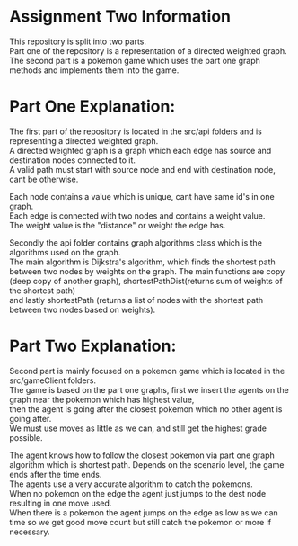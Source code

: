 Assignment Two Information
=
This repository is split into two parts.  
Part one of the repository is a representation of a directed weighted graph.  
The second part is a pokemon game which uses the part one graph methods and implements them into the game.

Part One Explanation:
=
The first part of the repository is located in the src/api folders and is representing a directed weighted graph.  
A directed weighted graph is a graph which each edge has source and destination nodes connected to it.  
A valid path must start with source node and end with destination node, cant be otherwise.  

Each node contains a value which is unique, cant have same id's in one graph.  
Each edge is connected with two nodes and contains a weight value.  
The weight value is the "distance" or weight the edge has.  

Secondly the api folder contains graph algorithms class which is the algorithms used on the graph.  
The main algorithm is Dijkstra's algorithm, which finds the shortest path between two nodes by weights on the graph.
The main functions are copy (deep copy of another graph), shortestPathDist(returns sum of weights of the shortest path)  
and lastly shortestPath (returns a list of nodes with the  shortest path between two nodes based on weights).


Part Two Explanation:
=
Second part is mainly focused on a pokemon game which is located in the src/gameClient folders.  
The game is based on the part one graphs, first we insert the agents on the graph near the pokemon which has highest value,  
then the agent is going after the closest pokemon which no other agent is going after.  
We must use moves as little as we can, and still get the highest grade possible. 

The agent knows how to follow the closest pokemon via part one graph algorithm which is shortest path.
Depends on the scenario level, the game ends after the time ends.  
The agents use a very accurate algorithm to catch the pokemons.  
When no pokemon on the edge the agent just jumps to the dest node resulting in one move used.  
When there is a pokemon the agent jumps on the edge as low as we can time so we get good move count but still catch the pokemon or more if necessary.  

 
 
